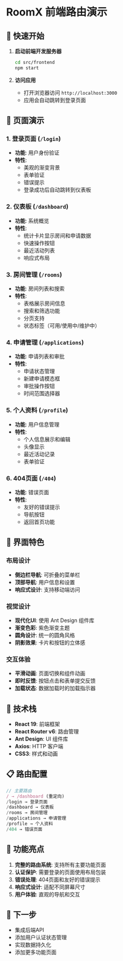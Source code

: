 # RoomX 前端路由演示

## 🚀 快速开始

1. **启动前端开发服务器**
   ```bash
   cd src/frontend
   npm start
   ```

2. **访问应用**
   - 打开浏览器访问 `http://localhost:3000`
   - 应用会自动跳转到登录页面

## 📱 页面演示

### 1. 登录页面 (`/login`)
- **功能**: 用户身份验证
- **特性**: 
  - 美观的渐变背景
  - 表单验证
  - 错误提示
  - 登录成功后自动跳转到仪表板

### 2. 仪表板 (`/dashboard`)
- **功能**: 系统概览
- **特性**:
  - 统计卡片显示房间和申请数据
  - 快速操作按钮
  - 最近活动列表
  - 响应式布局

### 3. 房间管理 (`/rooms`)
- **功能**: 房间列表和搜索
- **特性**:
  - 表格展示房间信息
  - 搜索和筛选功能
  - 分页支持
  - 状态标签（可用/使用中/维护中）

### 4. 申请管理 (`/applications`)
- **功能**: 申请列表和审批
- **特性**:
  - 申请状态管理
  - 新建申请模态框
  - 审批操作按钮
  - 时间范围选择器

### 5. 个人资料 (`/profile`)
- **功能**: 用户信息管理
- **特性**:
  - 个人信息展示和编辑
  - 头像显示
  - 最近活动记录
  - 表单验证

### 6. 404页面 (`/404`)
- **功能**: 错误页面
- **特性**:
  - 友好的错误提示
  - 导航按钮
  - 返回首页功能

## 🎨 界面特色

### 布局设计
- **侧边栏导航**: 可折叠的菜单栏
- **顶部导航**: 用户信息和设置
- **响应式设计**: 支持移动端访问

### 视觉设计
- **现代化UI**: 使用 Ant Design 组件库
- **渐变色彩**: 紫色渐变主题
- **圆角设计**: 统一的圆角风格
- **阴影效果**: 卡片和按钮的立体感

### 交互体验
- **平滑动画**: 页面切换和组件动画
- **即时反馈**: 按钮点击和表单提交反馈
- **加载状态**: 数据加载时的加载指示器

## 🔧 技术栈

- **React 19**: 前端框架
- **React Router v6**: 路由管理
- **Ant Design**: UI 组件库
- **Axios**: HTTP 客户端
- **CSS3**: 样式和动画

## 📋 路由配置

```javascript
// 主要路由
/ → /dashboard (重定向)
/login → 登录页面
/dashboard → 仪表板
/rooms → 房间管理
/applications → 申请管理
/profile → 个人资料
/404 → 错误页面
```

## 🎯 功能亮点

1. **完整的路由系统**: 支持所有主要功能页面
2. **认证保护**: 需要登录的页面使用布局包装
3. **错误处理**: 404页面和友好的错误提示
4. **响应式设计**: 适配不同屏幕尺寸
5. **用户体验**: 直观的导航和交互

## 🚀 下一步

- 集成后端API
- 添加用户认证状态管理
- 实现数据持久化
- 添加更多功能页面 